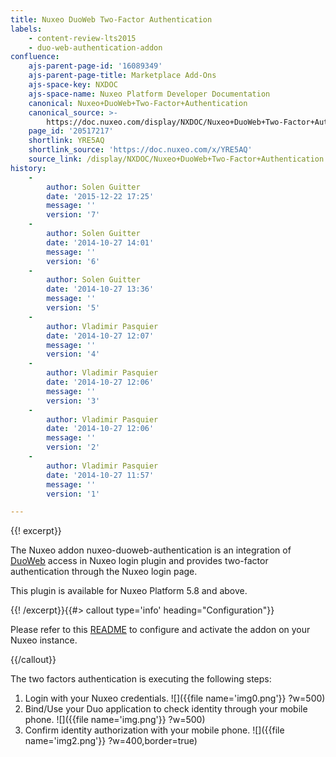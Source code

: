 ```yaml
---
title: Nuxeo DuoWeb Two-Factor Authentication
labels:
    - content-review-lts2015
    - duo-web-authentication-addon
confluence:
    ajs-parent-page-id: '16089349'
    ajs-parent-page-title: Marketplace Add-Ons
    ajs-space-key: NXDOC
    ajs-space-name: Nuxeo Platform Developer Documentation
    canonical: Nuxeo+DuoWeb+Two-Factor+Authentication
    canonical_source: >-
        https://doc.nuxeo.com/display/NXDOC/Nuxeo+DuoWeb+Two-Factor+Authentication
    page_id: '20517217'
    shortlink: YRE5AQ
    shortlink_source: 'https://doc.nuxeo.com/x/YRE5AQ'
    source_link: /display/NXDOC/Nuxeo+DuoWeb+Two-Factor+Authentication
history:
    - 
        author: Solen Guitter
        date: '2015-12-22 17:25'
        message: ''
        version: '7'
    - 
        author: Solen Guitter
        date: '2014-10-27 14:01'
        message: ''
        version: '6'
    - 
        author: Solen Guitter
        date: '2014-10-27 13:36'
        message: ''
        version: '5'
    - 
        author: Vladimir Pasquier
        date: '2014-10-27 12:07'
        message: ''
        version: '4'
    - 
        author: Vladimir Pasquier
        date: '2014-10-27 12:06'
        message: ''
        version: '3'
    - 
        author: Vladimir Pasquier
        date: '2014-10-27 12:06'
        message: ''
        version: '2'
    - 
        author: Vladimir Pasquier
        date: '2014-10-27 11:57'
        message: ''
        version: '1'

---
```

{{! excerpt}}

The Nuxeo addon nuxeo-duoweb-authentication is an integration of [DuoWeb](http://www.duosecurity.com) access in Nuxeo login plugin and provides two-factor authentication through the Nuxeo login page.

This plugin is available for Nuxeo Platform 5.8 and above.

{{! /excerpt}}{{#> callout type='info' heading="Configuration"}}

Please refer to this [README](https://github.com/nuxeo/nuxeo-duoweb-authentication/blob/master/README.md) to configure and activate the addon on your Nuxeo instance.

{{/callout}}

The two factors authentication is executing the following steps:

1.  Login with your Nuxeo credentials.
    ![]({{file name='img0.png'}} ?w=500)
2.  Bind/Use your Duo application to check identity through your mobile phone.
    ![]({{file name='img.png'}} ?w=500)
3.  Confirm identity authorization with your mobile phone.
    ![]({{file name='img2.png'}} ?w=400,border=true)